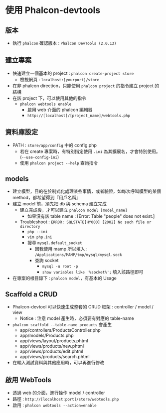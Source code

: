 # 使用 Phalcon-devtools

## 版本

- 執行 `phalcon` 確認版本 : `Phalcon DevTools (2.0.13)`

## 建立專案 

- 快速建立一個基本的 project : `phalcon create-project store`
	- 檢視網頁 : `localhost:[yourport]/store`
- 在非 phalcon direction，只能使用 `phalcon project` 的指令建立 project 的結構
- 在該 project 下，可以使用其他的指令
	- `phalcon webtools enable`
		- 啟用 web 介面的 phalcon 編輯器
		- `http://[localhost]/[project_name]/webtools.php`
	
## 資料庫設定

- PATH : `store/app/config` 中的 config.php
	- 若在 create 專案時，有特別指定使用 `.ini` 為其擴展名，才會特別使用。(`--use-config-ini`)
	- 使用 `phalcon project --help` 查詢指令

## models

- 建立模型，目的在於制式化處理某些事情，或者驗證，如每次呼叫模型的某個 method，都希望得到『用戶名稱』
- 建立 model 前，須先把 db 與 schema 建立完成
	- 建立完成後，才可以建立 `phalcon model [model_name]`
		- 如果沒有該 table name : [Error: Table "people" does not exist.]
	- Troubleshoot : `ERROR: SQLSTATE[HY000] [2002] No such file or directory`
		- `php --ini`
		- `vim php.ini`
		- 搜尋 `mysql.default_socket`
			- 因我使用 mamp 所以填入 : `/Applications/MAMP/tmp/mysql/mysql.sock`
			- 查詢 socket
				- `mysql -u root -p`
				- `show variables like '%socket%';` 填入該路徑即可
- 在專案的根目錄下 : `phalcon model`，有基本的 Usage

## Scaffold a CRUD

- Phalcon-devtool 可以快速生成整套的 CRUD 框架 : controller / model / view
	- Notice : 注意 model 產生時，必須要有對應的 table-name
- `phalcon scaffold --table-name products` 會產生
	- app/controllers/ProductsController.php
	- app/models/Products.php
	- app/views/layout/products.phtml
	- app/views/products/new.phtml
	- app/views/products/edit.phtml
	- app/views/products/search.phtml
- 在輸入測試資料與其他應用時，可以再進行修改

	
## 啟用 WebTools

- 透過 web 的介面，進行操作 model / controller
- 路徑 : `http://[localhost:port]/store/webtools.php`
- 啟用 : `phalcon webtools --action=enable`